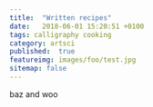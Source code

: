 ```yaml
---
title:  "Written recipes"
date:   2018-06-01 15:20:51 +0100
tags: calligraphy cooking
category: artsci
published:  true
featureimg: images/foo/test.jpg
sitemap: false
---
```

baz and woo